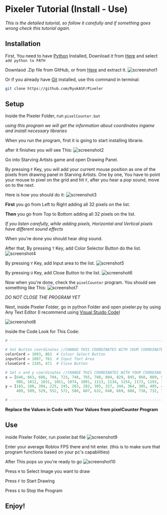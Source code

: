 # Pixeler Tutorial (Install - Use)

_This is the detailed tutorial, so follow it carefully and if something goes wrong check this tutorial again._

## Installation

First, You need to have [Python](https://www.python.org) Installed, Download it from [Here](https://www.python.org/downloads/) and select `add python to PATH`

Downlaod .Zip file from GitHub, or from [Here](https://github.com/RyukASF/Pixeler/archive/refs/heads/main.zip)
and extract it.
![screenshot1](https://cdn.discordapp.com/attachments/842094820867571762/1272249865900134537/image.png?ex=66ba4a85&is=66b8f905&hm=d3818cea1b55e2e054d9c38c1fd13e49e4510150b9e4373f80ae3e653ff2d9db&)

Or if you already have [Git](https://git-scm.com/downloads) installed, use this command in terminal:

```bash
git clone https://github.com/RyukASF/Pixeler
```

## Setup

Inside the Pixeler Folder, run `pixelCounter.bat`

_using this program we will get the information about coordinates ingame and install necessary libraries_

When you run the program, first it is going to start installing librarie.

after it finishes you will see This:
![screenshot2](https://cdn.discordapp.com/attachments/842094820867571762/1272253443532132482/image.png?ex=66ba4dda&is=66b8fc5a&hm=976b898c5eec25a30eff24c8e8b9aa02232efb998446cbbb3c1e394b993f9226&)

Go into Starving Artists game and open Drawing Panel.

By pressing `F` Key, you will add your current mouse position as one of the pixels from drawing panel in Starving Artists.
One by one, You have to point your mouse to pixel on the grid and hit `F`, after you hear a _pop_ sound, move on to the next.

Here is how you should do it:
![screenshot3](https://cdn.discordapp.com/attachments/842094820867571762/1272257428079120405/RobloxScreenShot20240809_024936282.png?ex=66ba5190&is=66b90010&hm=de752fbddb8c7e62df1e6c2f5bf927aa25399163bef76be7a19ed57366574bb7&)

**First** you go from Left to Right adding all 32 pixels on the list.

**Then** you go from Top to Bottom adding all 32 pixels on the list.

_If you listen carefully, while adding pixels, Horizontal and Vertical pixels have different sound effects_

When you're done you should hear _ding_ sound.

After that, By pressing `T` Key, add Color Selector Button do the list.
![screenshot4](https://cdn.discordapp.com/attachments/842094820867571762/1272259090219012136/RobloxScreeddnShot20240809_024936282.png?ex=66ba531c&is=66b9019c&hm=7be276e0fa4621806b7537a0f48c3df416b8369ce39be8539f88454258c59aa9&)

By pressing `Y` Key, add Input area to the list.
![screnshot5](https://cdn.discordapp.com/attachments/842094820867571762/1272260968889585744/image.png?ex=66ba54dc&is=66b9035c&hm=74cf116a543b5ed88844ebee6b485d3c81da9669b523b716985cd63be9a0dd60&)

By pressing `U` Key, add Close Button to the list.
![screenshot6](https://cdn.discordapp.com/attachments/842094820867571762/1272261503331991623/image.png?ex=66ba555b&is=66b903db&hm=5ceb4699bc500adc9ed9f3ae8ec35dfe440c3ab8347960903ccc8e18e86a48a6&)

Now when you're done, check the `pixelCounter` program. You should see something like This:
![screenshot7](https://cdn.discordapp.com/attachments/842094820867571762/1272263553801523333/image.png?ex=66ba5744&is=66b905c4&hm=a831c417834b72e3bf0b153ef3e02e781ad7eb5d17142490519ebfafa6703858&)

_DO NOT CLOSE THE PROGRAM YET_

Next, inside Pixeler Folder, go in python Folder and open pixeler.py by using Any Text Editor (I recommend using [Visual Stuido Code](https://code.visualstudio.com))

![screenshot8](https://cdn.discordapp.com/attachments/842094820867571762/1272265287630061670/Screenshot_3.png?ex=66ba58e2&is=66b90762&hm=2625949fe2a44646e20bf0629a3bf60f0679e14db4e6364782673c020af837e1&)

Inside the Code Look for This Code:

```python
# ----------------------------------------------------------------------------------------------------------------------

# Set Button coordinates //CHANGE THIS COORDINATES WITH YOUR COORDINATES (By using PixelCounter.py)
colorCord = 1093, 863  # Colour Select Button
inputCord = 1087, 761  # Input Text Area
closeCord = 1345, 471  # Close Button

# Set x and y coordinates //CHANGE THIS COORDINATES WITH YOUR COORDINATES (By using PixelCounter.py)
x = [646, 663, 686, 704, 723, 748, 765, 788, 804, 829, 845, 868, 889, 908, 931, 951, 969,
     985, 1012, 1031, 1051, 1074, 1091, 1113, 1134, 1154, 1173, 1193, 1214, 1235, 1255, 1273]
y = [165, 186, 204, 225, 245, 263, 282, 305, 327, 344, 364, 385, 405, 428, 444, 470,
     489, 509, 529, 552, 572, 586, 607, 632, 648, 669, 688, 710, 732, 755, 769, 793]

# ----------------------------------------------------------------------------------------------------------------------
```

**Replace the Values in Code with Your Values from pixelCounter Program**

## Use

inside Pixeler Folder, run pixeler.bat file
![screenshot9](https://cdn.discordapp.com/attachments/842094820867571762/1272267262933598268/image.png?ex=66ba5ab9&is=66b90939&hm=6c5d6fedc0311b25be3b3a349f99d9d4403ababc466406efccbb8734dcb36ba0&)

Enter your average Roblox FPS there and hit enter. (this is to make sure that program functions based on your pc's capabilities)

After This pops uo you're ready to go
![screenshot10](https://cdn.discordapp.com/attachments/842094820867571762/1272268041350021151/image.png?ex=66ba5b72&is=66b909f2&hm=2d0711a28b79194bcc68db418c1c70f232c5feb9a15e11e5bcb00fa66a7595cd&)

Press `H` to Select Image you want to draw

Press `F` to Start Drawing

Press `G` to Stop the Program

## Enjoy!
